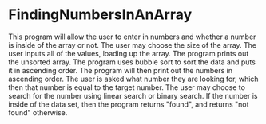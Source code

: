 # FindingNumbersInAnArray
This program will allow the user to enter in numbers and whether a number is inside of the array or not.
The user may choose the size of the array.
The user inputs all of the values, loading up the array.
The program prints out the unsorted array.
The program uses bubble sort to sort the data and puts it in ascending order.
The program will then print out the numbers in ascending order.
The user is asked what number they are looking for, which then that number is equal to the target number.
The user may choose to search for the number using linear search or binary search. 
If the number is inside of the data set, then the program returns "found", and returns "not found" otherwise.
